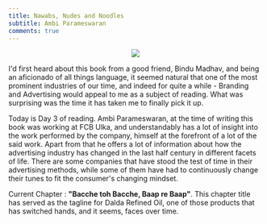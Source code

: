 ```yaml
---
title: Nawabs, Nudes and Noodles
subtitle: Ambi Parameswaran
comments: true
---
```

<div style="text-align:center">
<img src="../../img/books/nnn.jpg" >
</div>

I'd first heard about this book from a good friend, Bindu Madhav, and being an aficionado of all things language, it seemed natural that one of the most prominent industries of our time, and indeed for quite a while - Branding and Advertising would appeal to me as a subject of reading. What was surprising was the time it has taken me to finally pick it up.

Today is Day 3 of reading. Ambi Parameswaran, at the time of writing this book was working at FCB Ulka, and understandably has a lot of insight into the work performed by the company, himself at the forefront of a lot of the said work. Apart from that he offers a lot of information about how the advertising industry has changed in the last half century in different facets of life. 
There are some companies that have stood the test of time in their advertising methods, while some of them have had to continuously change their tunes to fit the consumer's changing mindset. 

Current Chapter : <b>"Bacche toh Bacche, Baap re Baap"</b>. This chapter title has served as the tagline for Dalda Refined Oil, one of those products that has switched hands, and it seems, faces over time. 